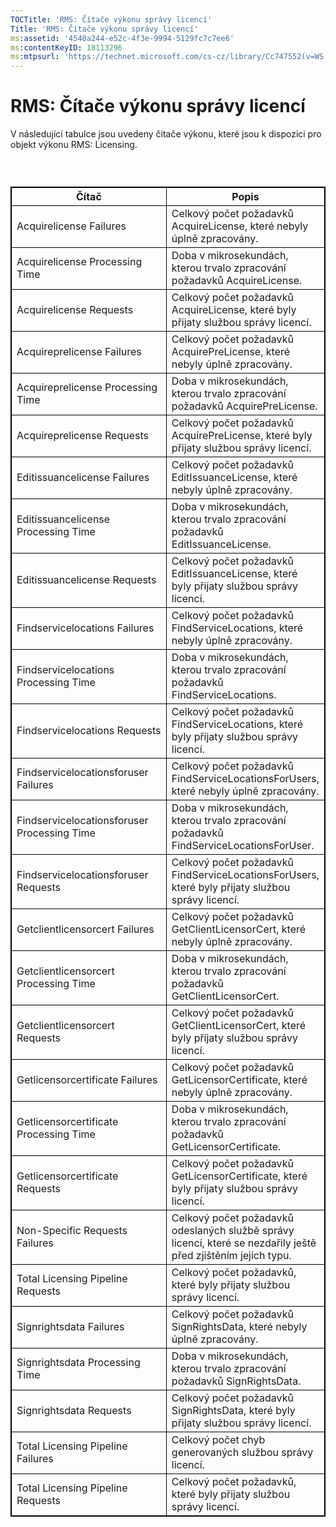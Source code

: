 ```yaml
---
TOCTitle: 'RMS: Čítače výkonu správy licencí'
Title: 'RMS: Čítače výkonu správy licencí'
ms:assetid: '4540a244-e52c-4f3e-9994-5129fc7c7ee6'
ms:contentKeyID: 18113296
ms:mtpsurl: 'https://technet.microsoft.com/cs-cz/library/Cc747552(v=WS.10)'
---
```


RMS: Čítače výkonu správy licencí
=================================

V následující tabulce jsou uvedeny čítače výkonu, které jsou k dispozici pro objekt výkonu RMS: Licensing.

###  

 
<table style="border:1px solid black;">
<colgroup>
<col width="50%" />
<col width="50%" />
</colgroup>
<thead>
<tr class="header">
<th style="border:1px solid black;" >Čítač</th>
<th style="border:1px solid black;" >Popis</th>
</tr>
</thead>
<tbody>
<tr class="odd">
<td style="border:1px solid black;">Acquirelicense Failures</td>
<td style="border:1px solid black;">Celkový počet požadavků AcquireLicense, které nebyly úplně zpracovány.</td>
</tr>
<tr class="even">
<td style="border:1px solid black;">Acquirelicense Processing Time</td>
<td style="border:1px solid black;">Doba v mikrosekundách, kterou trvalo zpracování požadavků AcquireLicense.</td>
</tr>
<tr class="odd">
<td style="border:1px solid black;">Acquirelicense Requests</td>
<td style="border:1px solid black;">Celkový počet požadavků AcquireLicense, které byly přijaty službou správy licencí.</td>
</tr>
<tr class="even">
<td style="border:1px solid black;">Acquireprelicense Failures</td>
<td style="border:1px solid black;">Celkový počet požadavků AcquirePreLicense, které nebyly úplně zpracovány.</td>
</tr>
<tr class="odd">
<td style="border:1px solid black;">Acquireprelicense Processing Time</td>
<td style="border:1px solid black;">Doba v mikrosekundách, kterou trvalo zpracování požadavků AcquirePreLicense.</td>
</tr>
<tr class="even">
<td style="border:1px solid black;">Acquireprelicense Requests</td>
<td style="border:1px solid black;">Celkový počet požadavků AcquirePreLicense, které byly přijaty službou správy licencí.</td>
</tr>
<tr class="odd">
<td style="border:1px solid black;">Editissuancelicense Failures</td>
<td style="border:1px solid black;">Celkový počet požadavků EditIssuanceLicense, které nebyly úplně zpracovány.</td>
</tr>
<tr class="even">
<td style="border:1px solid black;">Editissuancelicense Processing Time</td>
<td style="border:1px solid black;">Doba v mikrosekundách, kterou trvalo zpracování požadavků EditIssuanceLicense.</td>
</tr>
<tr class="odd">
<td style="border:1px solid black;">Editissuancelicense Requests</td>
<td style="border:1px solid black;">Celkový počet požadavků EditIssuanceLicense, které byly přijaty službou správy licencí.</td>
</tr>
<tr class="even">
<td style="border:1px solid black;">Findservicelocations Failures</td>
<td style="border:1px solid black;">Celkový počet požadavků FindServiceLocations, které nebyly úplně zpracovány.</td>
</tr>
<tr class="odd">
<td style="border:1px solid black;">Findservicelocations Processing Time</td>
<td style="border:1px solid black;">Doba v mikrosekundách, kterou trvalo zpracování požadavků FindServiceLocations.</td>
</tr>
<tr class="even">
<td style="border:1px solid black;">Findservicelocations Requests</td>
<td style="border:1px solid black;">Celkový počet požadavků FindServiceLocations, které byly přijaty službou správy licencí.</td>
</tr>
<tr class="odd">
<td style="border:1px solid black;">Findservicelocationsforuser Failures</td>
<td style="border:1px solid black;">Celkový počet požadavků FindServiceLocationsForUsers, které nebyly úplně zpracovány.</td>
</tr>
<tr class="even">
<td style="border:1px solid black;">Findservicelocationsforuser Processing Time</td>
<td style="border:1px solid black;">Doba v mikrosekundách, kterou trvalo zpracování požadavků FindServiceLocationsForUser.</td>
</tr>
<tr class="odd">
<td style="border:1px solid black;">Findservicelocationsforuser Requests</td>
<td style="border:1px solid black;">Celkový počet požadavků FindServiceLocationsForUsers, které byly přijaty službou správy licencí.</td>
</tr>
<tr class="even">
<td style="border:1px solid black;">Getclientlicensorcert Failures</td>
<td style="border:1px solid black;">Celkový počet požadavků GetClientLicensorCert, které nebyly úplně zpracovány.</td>
</tr>
<tr class="odd">
<td style="border:1px solid black;">Getclientlicensorcert Processing Time</td>
<td style="border:1px solid black;">Doba v mikrosekundách, kterou trvalo zpracování požadavků GetClientLicensorCert.</td>
</tr>
<tr class="even">
<td style="border:1px solid black;">Getclientlicensorcert Requests</td>
<td style="border:1px solid black;">Celkový počet požadavků GetClientLicensorCert, které byly přijaty službou správy licencí.</td>
</tr>
<tr class="odd">
<td style="border:1px solid black;">Getlicensorcertificate Failures</td>
<td style="border:1px solid black;">Celkový počet požadavků GetLicensorCertificate, které nebyly úplně zpracovány.</td>
</tr>
<tr class="even">
<td style="border:1px solid black;">Getlicensorcertificate Processing Time</td>
<td style="border:1px solid black;">Doba v mikrosekundách, kterou trvalo zpracování požadavků GetLicensorCertificate.</td>
</tr>
<tr class="odd">
<td style="border:1px solid black;">Getlicensorcertificate Requests</td>
<td style="border:1px solid black;">Celkový počet požadavků GetLicensorCertificate, které byly přijaty službou správy licencí.</td>
</tr>
<tr class="even">
<td style="border:1px solid black;">Non-Specific Requests Failures</td>
<td style="border:1px solid black;">Celkový počet požadavků odeslaných službě správy licencí, které se nezdařily ještě před zjištěním jejich typu.</td>
</tr>
<tr class="odd">
<td style="border:1px solid black;">Total Licensing Pipeline Requests</td>
<td style="border:1px solid black;">Celkový počet požadavků, které byly přijaty službou správy licencí.</td>
</tr>
<tr class="even">
<td style="border:1px solid black;">Signrightsdata Failures</td>
<td style="border:1px solid black;">Celkový počet požadavků SignRightsData, které nebyly úplně zpracovány.</td>
</tr>
<tr class="odd">
<td style="border:1px solid black;">Signrightsdata Processing Time</td>
<td style="border:1px solid black;">Doba v mikrosekundách, kterou trvalo zpracování požadavků SignRightsData.</td>
</tr>
<tr class="even">
<td style="border:1px solid black;">Signrightsdata Requests</td>
<td style="border:1px solid black;">Celkový počet požadavků SignRightsData, které byly přijaty službou správy licencí.</td>
</tr>
<tr class="odd">
<td style="border:1px solid black;">Total Licensing Pipeline Failures</td>
<td style="border:1px solid black;">Celkový počet chyb generovaných službou správy licencí.</td>
</tr>
<tr class="even">
<td style="border:1px solid black;">Total Licensing Pipeline Requests</td>
<td style="border:1px solid black;">Celkový počet požadavků, které byly přijaty službou správy licencí.</td>
</tr>
</tbody>
</table>
